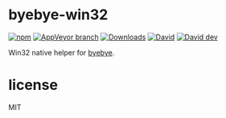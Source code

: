 # byebye-win32

[![npm](https://img.shields.io/npm/v/byebye-win32.svg?style=plastic)](https://www.npmjs.com/package/byebye-win32)
[![AppVeyor branch](https://img.shields.io/appveyor/ci/ElNounch/byebye-win32/master.svg?label=Windows&style=plastic)](https://ci.appveyor.com/project/ElNounch/byebye-win32)
[![Downloads](https://img.shields.io/npm/dm/byebye-win32.svg?style=plastic)](https://www.npmjs.com/package/byebye-win32)
[![David](https://img.shields.io/david/ElNounch/byebye-win32.svg?style=plastic)](https://david-dm.org/ElNounch/byebye-win32)
[![David dev](https://img.shields.io/david/dev/ElNounch/byebye-win32.svg?style=plastic)](https://david-dm.org/ElNounch/byebye-win32#info=devDependencies)

Win32 native helper for [byebye](../byebye).

# license

MIT
